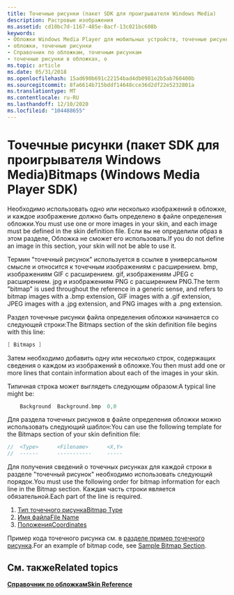 ```yaml
---
title: Точечные рисунки (пакет SDK для проигрывателя Windows Media)
description: Растровые изображения
ms.assetid: cd10bc7d-1167-485e-8acf-13c021bc608b
keywords:
- Обложки Windows Media Player для мобильных устройств, точечные рисунки
- обложки, точечные рисунки
- Справочник по обложкам, точечным рисункам
- точечные рисунки в обложках, о
ms.topic: article
ms.date: 05/31/2018
ms.openlocfilehash: 15ad690b691c22154bad4db0981e2b5ab760400b
ms.sourcegitcommit: 8fa6614b715bddf14648cce36d2df22e5232801a
ms.translationtype: MT
ms.contentlocale: ru-RU
ms.lasthandoff: 12/10/2020
ms.locfileid: "104488655"
---
```

# <a name="bitmaps-windows-media-player-sdk"></a><span data-ttu-id="47cf2-107">Точечные рисунки (пакет SDK для проигрывателя Windows Media)</span><span class="sxs-lookup"><span data-stu-id="47cf2-107">Bitmaps (Windows Media Player SDK)</span></span>

<span data-ttu-id="47cf2-108">Необходимо использовать одно или несколько изображений в обложке, и каждое изображение должно быть определено в файле определения обложки.</span><span class="sxs-lookup"><span data-stu-id="47cf2-108">You must use one or more images in your skin, and each image must be defined in the skin definition file.</span></span> <span data-ttu-id="47cf2-109">Если вы не определили образ в этом разделе, Обложка не сможет его использовать.</span><span class="sxs-lookup"><span data-stu-id="47cf2-109">If you do not define an image in this section, your skin will not be able to use it.</span></span>

<span data-ttu-id="47cf2-110">Термин "точечный рисунок" используется в ссылке в универсальном смысле и относится к точечным изображениям с расширением. bmp, изображениям GIF с расширением. gif, изображениям JPEG с расширением. jpg и изображениям PNG с расширением PNG.</span><span class="sxs-lookup"><span data-stu-id="47cf2-110">The term "bitmap" is used throughout the reference in a generic sense, and refers to bitmap images with a .bmp extension, GIF images with a .gif extension, JPEG images with a .jpg extension, and PNG images with a .png extension.</span></span>

<span data-ttu-id="47cf2-111">Раздел точечные рисунки файла определения обложки начинается со следующей строки:</span><span class="sxs-lookup"><span data-stu-id="47cf2-111">The Bitmaps section of the skin definition file begins with this line:</span></span>


```C++
[ Bitmaps ]

```



<span data-ttu-id="47cf2-112">Затем необходимо добавить одну или несколько строк, содержащих сведения о каждом из изображений в обложке.</span><span class="sxs-lookup"><span data-stu-id="47cf2-112">You then must add one or more lines that contain information about each of the images in your skin.</span></span>

<span data-ttu-id="47cf2-113">Типичная строка может выглядеть следующим образом:</span><span class="sxs-lookup"><span data-stu-id="47cf2-113">A typical line might be:</span></span>


```C++
    Background  Background.bmp  0,0

```



<span data-ttu-id="47cf2-114">Для раздела точечных рисунков в файле определения обложки можно использовать следующий шаблон:</span><span class="sxs-lookup"><span data-stu-id="47cf2-114">You can use the following template for the Bitmaps section of your skin definition file:</span></span>


```C++
//  <Type>      <Filename>      <X,Y>
//  ------      -----------     -----

```



<span data-ttu-id="47cf2-115">Для получения сведений о точечных рисунках для каждой строки в разделе "точечный рисунок" необходимо использовать следующий порядок.</span><span class="sxs-lookup"><span data-stu-id="47cf2-115">You must use the following order for bitmap information for each line in the Bitmap section.</span></span> <span data-ttu-id="47cf2-116">Каждая часть строки является обязательной.</span><span class="sxs-lookup"><span data-stu-id="47cf2-116">Each part of the line is required.</span></span>

1.  [<span data-ttu-id="47cf2-117">Тип точечного рисунка</span><span class="sxs-lookup"><span data-stu-id="47cf2-117">Bitmap Type</span></span>](bitmap-type.md)
2.  [<span data-ttu-id="47cf2-118">Имя файла</span><span class="sxs-lookup"><span data-stu-id="47cf2-118">File Name</span></span>](file-name.md)
3.  [<span data-ttu-id="47cf2-119">Положения</span><span class="sxs-lookup"><span data-stu-id="47cf2-119">Coordinates</span></span>](coordinates.md)

<span data-ttu-id="47cf2-120">Пример кода точечного рисунка см. в [разделе пример точечного рисунка](sample-bitmap-section.md).</span><span class="sxs-lookup"><span data-stu-id="47cf2-120">For an example of bitmap code, see [Sample Bitmap Section](sample-bitmap-section.md).</span></span>

## <a name="related-topics"></a><span data-ttu-id="47cf2-121">См. также</span><span class="sxs-lookup"><span data-stu-id="47cf2-121">Related topics</span></span>

<dl> <dt>

[<span data-ttu-id="47cf2-122">**Справочник по обложкам**</span><span class="sxs-lookup"><span data-stu-id="47cf2-122">**Skin Reference**</span></span>](skin-reference.md)
</dt> </dl>

 

 




